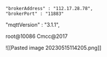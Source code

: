     "brokerAddress" : "112.17.28.78",
    "brokerPort" : "11883"

"mqttVersion" : "3.1.1",

root@10086
Cmcc@2017

![[Pasted image 20230515114205.png]]